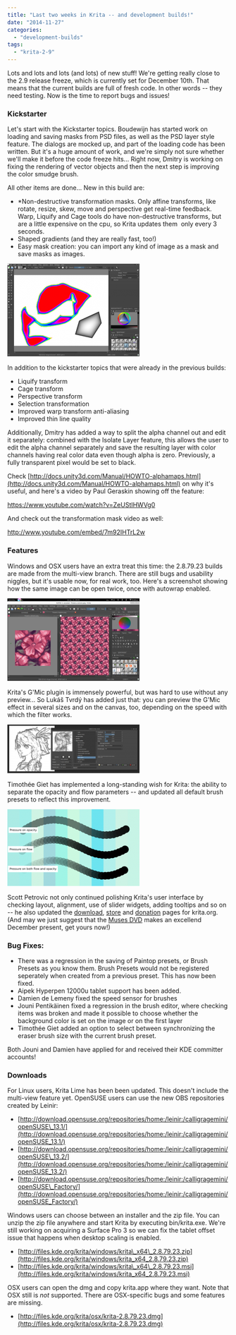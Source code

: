```yaml
---
title: "Last two weeks in Krita -- and development builds!"
date: "2014-11-27"
categories: 
  - "development-builds"
tags: 
  - "krita-2-9"
---
```


Lots and lots and lots (and lots) of new stuff! We're getting really close to the 2.9 release freeze, which is currently set for December 10th. That means that the current builds are full of fresh code. In other words -- they need testing. Now is the time to report bugs and issues!

### Kickstarter

Let's start with the Kickstarter topics. Boudewijn has started work on loading and saving masks from PSD files, as well as the PSD layer style feature. The dialogs are mocked up, and part of the loading code has been written. But it's a huge amount of work, and we're simply not sure whether we'll make it before the code freeze hits... Right now, Dmitry is working on fixing the rendering of vector objects and then the next step is improving the color smudge brush.

All other items are done... New in this build are:

- \*Non-destructive transformation masks. Only affine transforms, like rotate, resize, skew, move and perspective get real-time feedback. Warp, Liquify and Cage tools do have non-destructive transforms, but are a little expensive on the cpu, so Krita updates them  only every 3 seconds.
- Shaped gradients (and they are really fast, too!)
- Easy mask creation: you can import any kind of image as a mask and save masks as images.

[![shaped_gradient](images/shaped_gradient-300x210.png)](https://krita.org/wp-content/uploads/2014/11/shaped_gradient.png)

In addition to the kickstarter topics that were already in the previous builds:

- Liquify transform
- Cage transform
- Perspective transform
- Selection transformation
- Improved warp transform anti-aliasing
- Improved thin line quality

Additionally, Dmitry has added a way to split the alpha channel out and edit it separately: combined with the Isolate Layer feature, this allows the user to edit the alpha channel separately and save the resulting layer with color channels having real color data even though alpha is zero. Previously, a fully transparent pixel would be set to black.

Check [http://docs.unity3d.com/Manual/HOWTO-alphamaps.html](http://docs.unity3d.com/Manual/HOWTO-alphamaps.html) on why it's useful, and here's a video by Paul Geraskin showing off the feature:

https://www.youtube.com/watch?v=ZeUStIHWVg0

And check out the transformation mask video as well:

http://www.youtube.com/embed/7m92IHTrL2w

### Features

Windows and OSX users have an extra treat this time: the 2.8.79.23 builds are made from the multi-view branch. There are still bugs and usability niggles, but it's usable now, for real work, too. Here's a screenshot showing how the same image can be open twice, once with autowrap enabled.

[![mvc](images/mvc-300x187.png)](https://krita.org/wp-content/uploads/2014/11/mvc.png)

Krita's G'Mic plugin is immensely powerful, but was hard to use without any preview... So Lukáš Tvrdý has added just that: you can preview the G'Mic effect in several sizes and on the canvas, too, depending on the speed with which the filter works.

[![gmic-preview](images/gmic-preview-300x110.png)](https://krita.org/wp-content/uploads/2014/11/gmic-preview.png)

Timothée Giet has implemented a long-standing wish for Krita: the ability to separate the opacity and flow parameters -- and updated all default brush presets to reflect this improvement.

[![flow-opacity-demo](images/flow-opacity-demo-300x174.png)](https://krita.org/wp-content/uploads/2014/11/flow-opacity-demo.png)

Scott Petrovic not only continued polishing Krita's user interface by checking layout, alignment, use of slider widgets, adding tooltips and so on -- he also updated the [download](https://krita.org/download/krita-desktop/), [store](https://krita.org/support-us/shop/) and [donation](https://krita.org/support-us/donations/) pages for krita.org. (And may we just suggest that the [Muses DVD](https://krita.org/learn/tutorials/) makes an excellend December present, get yours now!)

### Bug Fixes:

- There was a regression in the saving of Paintop presets, or Brush Presets as you know them. Brush Presets would not be registered seperately when created from a previous preset. This has now been fixed.
- Aipek Hyperpen 12000u tablet support has been added.
- Damien de Lemeny fixed the speed sensor for brushes
- Jouni Pentikäinen fixed a regression in the brush editor, where checking items was broken and made it possible to choose whether the background color is set on the image or on the first layer
- Timothée Giet added an option to select between synchronizing the eraser brush size with the current brush preset.

Both Jouni and Damien have applied for and received their KDE committer accounts!

### Downloads

For Linux users, Krita Lime has been been updated. This doesn't include the multi-view feature yet. OpenSUSE users can use the new OBS repositories created by Leinir:

- [http://download.opensuse.org/repositories/home:/leinir:/calligragemini/openSUSE\_13.1/](http://download.opensuse.org/repositories/home:/leinir:/calligragemini/openSUSE_13.1/)
- [http://download.opensuse.org/repositories/home:/leinir:/calligragemini/openSUSE\_13.2/](http://download.opensuse.org/repositories/home:/leinir:/calligragemini/openSUSE_13.2/)
- [http://download.opensuse.org/repositories/home:/leinir:/calligragemini/openSUSE\_Factory/](http://download.opensuse.org/repositories/home:/leinir:/calligragemini/openSUSE_Factory/)

Windows users can choose between an installer and the zip file. You can unzip the zip file anywhere and start Krita by executing bin/krita.exe. We're still working on acquiring a Surface Pro 3 so we can fix the tablet offset issue that happens when desktop scaling is enabled.

- [http://files.kde.org/krita/windows/krita\_x64\_2.8.79.23.zip](http://files.kde.org/krita/windows/krita_x64_2.8.79.23.zip)
- [http://files.kde.org/krita/windows/krita\_x64\_2.8.79.23.msi](http://files.kde.org/krita/windows/krita_x64_2.8.79.23.msi)

OSX users can open the dmg and copy krita.app where they want. Note that OSX still is _not_ supported. There are OSX-specific bugs and some features are missing.

- [http://files.kde.org/krita/osx/krita-2.8.79.23.dmg](http://files.kde.org/krita/osx/krita-2.8.79.23.dmg)

